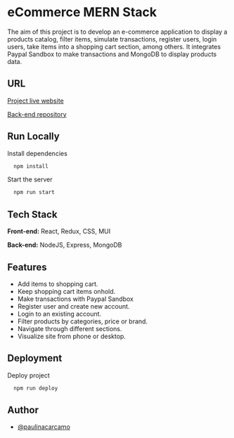 # eCommerce MERN Stack

The aim of this project is to develop an e-commerce application to display a products catalog, filter items, simulate transactions, register users, login users, take items into a shopping cart section, among others. It integrates Paypal Sandbox to make transactions and MongoDB to display products data.

## URL

[Project live website](https://testing-phi-brown.vercel.app/)

[Back-end repository](https://github.com/PaulinaCarcamo/ECommerceBack04012023)

## Run Locally

Install dependencies

```bash
  npm install
```

Start the server

```bash
  npm run start
```

## Tech Stack

**Front-end:** React, Redux, CSS, MUI

**Back-end:** NodeJS, Express, MongoDB

## Features

- Add items to shopping cart.
- Keep shopping cart items onhold.
- Make transactions with Paypal Sandbox
- Register user and create new account.
- Login to an existing account.
- Filter products by categories, price or brand.
- Navigate through different sections.
- Visualize site from phone or desktop.

## Deployment

Deploy project

```bash
  npm run deploy
```

## Author

- [@paulinacarcamo](https://github.com/PaulinaCarcamo)
